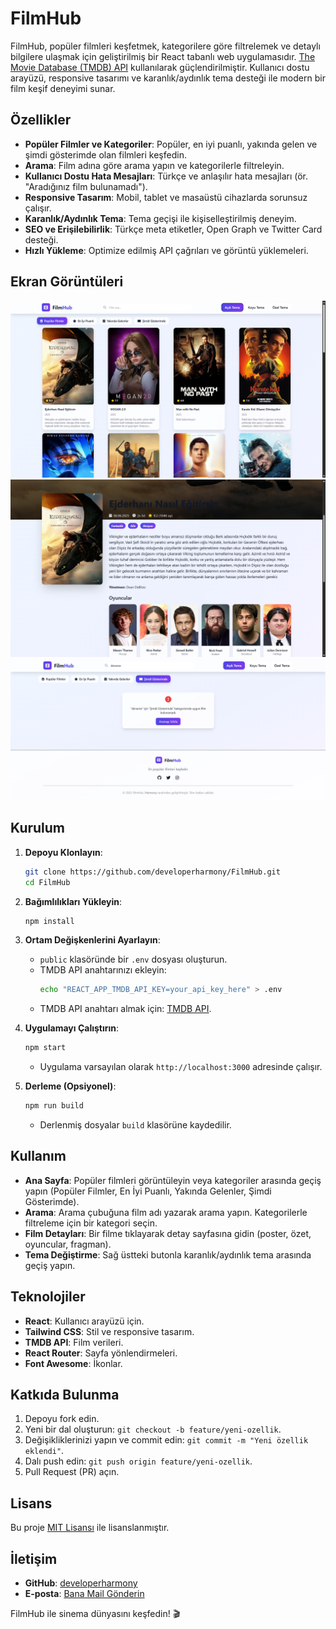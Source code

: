 # FilmHub

FilmHub, popüler filmleri keşfetmek, kategorilere göre filtrelemek ve detaylı bilgilere ulaşmak için geliştirilmiş bir React tabanlı web uygulamasıdır. [The Movie Database (TMDB) API](https://www.themoviedb.org/) kullanılarak güçlendirilmiştir. Kullanıcı dostu arayüzü, responsive tasarımı ve karanlık/aydınlık tema desteği ile modern bir film keşif deneyimi sunar.

## Özellikler
- **Popüler Filmler ve Kategoriler**: Popüler, en iyi puanlı, yakında gelen ve şimdi gösterimde olan filmleri keşfedin.
- **Arama**: Film adına göre arama yapın ve kategorilerle filtreleyin.
- **Kullanıcı Dostu Hata Mesajları**: Türkçe ve anlaşılır hata mesajları (ör. "Aradığınız film bulunamadı").
- **Responsive Tasarım**: Mobil, tablet ve masaüstü cihazlarda sorunsuz çalışır.
- **Karanlık/Aydınlık Tema**: Tema geçişi ile kişiselleştirilmiş deneyim.
- **SEO ve Erişilebilirlik**: Türkçe meta etiketler, Open Graph ve Twitter Card desteği.
- **Hızlı Yükleme**: Optimize edilmiş API çağrıları ve görüntü yüklemeleri.

## Ekran Görüntüleri
![Ana Sayfa](screenshots/home-page.png)
![Film Detayları](screenshots/movie-detail.png)
![Hata Mesajı](screenshots/error-message.png)

## Kurulum
1. **Depoyu Klonlayın**:
   ```bash
   git clone https://github.com/developerharmony/FilmHub.git
   cd FilmHub
   ```

2. **Bağımlılıkları Yükleyin**:
   ```bash
   npm install
   ```

3. **Ortam Değişkenlerini Ayarlayın**:
   - `public` klasöründe bir `.env` dosyası oluşturun.
   - TMDB API anahtarınızı ekleyin:
     ```bash
     echo "REACT_APP_TMDB_API_KEY=your_api_key_here" > .env
     ```
   - TMDB API anahtarı almak için: [TMDB API](https://www.themoviedb.org/documentation/api).

4. **Uygulamayı Çalıştırın**:
   ```bash
   npm start
   ```
   - Uygulama varsayılan olarak `http://localhost:3000` adresinde çalışır.

5. **Derleme (Opsiyonel)**:
   ```bash
   npm run build
   ```
   - Derlenmiş dosyalar `build` klasörüne kaydedilir.

## Kullanım
- **Ana Sayfa**: Popüler filmleri görüntüleyin veya kategoriler arasında geçiş yapın (Popüler Filmler, En İyi Puanlı, Yakında Gelenler, Şimdi Gösterimde).
- **Arama**: Arama çubuğuna film adı yazarak arama yapın. Kategorilerle filtreleme için bir kategori seçin.
- **Film Detayları**: Bir filme tıklayarak detay sayfasına gidin (poster, özet, oyuncular, fragman).
- **Tema Değiştirme**: Sağ üstteki butonla karanlık/aydınlık tema arasında geçiş yapın.

## Teknolojiler
- **React**: Kullanıcı arayüzü için.
- **Tailwind CSS**: Stil ve responsive tasarım.
- **TMDB API**: Film verileri.
- **React Router**: Sayfa yönlendirmeleri.
- **Font Awesome**: İkonlar.

## Katkıda Bulunma
1. Depoyu fork edin.
2. Yeni bir dal oluşturun: `git checkout -b feature/yeni-ozellik`.
3. Değişikliklerinizi yapın ve commit edin: `git commit -m "Yeni özellik eklendi"`.
4. Dalı push edin: `git push origin feature/yeni-ozellik`.
5. Pull Request (PR) açın.

## Lisans
Bu proje [MIT Lisansı](LICENSE) ile lisanslanmıştır.

## İletişim
- **GitHub**: [developerharmony](https://github.com/developerharmony)
- **E-posta**: <a href="mailto:dev.harmony1@gmail.com">Bana Mail Gönderin</a>

FilmHub ile sinema dünyasını keşfedin! 🎬